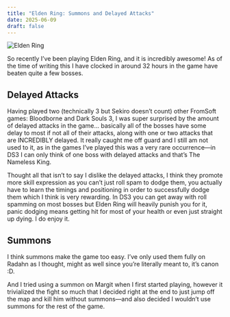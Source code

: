```yaml
---
title: "Elden Ring: Summons and Delayed Attacks"
date: 2025-06-09
draft: false
---
```

![Elden Ring](https://raw.githubusercontent.com/ranhya/ranhya.github.io/refs/heads/main/images/Elden%20Ring.JPG)

So recently I’ve been playing Elden Ring, and it is incredibly awesome! As of the time of writing this I have clocked in around 32 hours in the game have beaten quite a few bosses.

## Delayed Attacks
Having played two (technically 3 but Sekiro doesn’t count) other FromSoft games: Bloodborne and Dark Souls 3, I was super surprised by the amount of delayed attacks in the game… basically all of the bosses have some delay to most if not all of their attacks, along with one or two attacks that are INCREDIBLY delayed. It really caught me off guard and I still am not used to it, as in the games I’ve played this was a very rare occurrence—in DS3 I can only think of one boss with delayed attacks and that’s The Nameless King. 

Thought all that isn’t to say I dislike the delayed attacks, I think they promote more skill expression as you can’t just roll spam to dodge them, you actually have to learn the timings and positioning in order to successfully dodge them which I think is very rewarding. In DS3 you can get away with roll spamming on most bosses but Elden Ring will heavily punish you for it, panic dodging means getting hit for most of your health or even just straight up dying. I do enjoy it.

## Summons
I think summons make the game too easy. I’ve only used them fully on Radahn as I thought, might as well since you’re literally meant to, it’s canon :D.

And I tried using a summon on Margit when I first started playing, however it trivialized the fight so much that I decided right at the end to just jump off the map and kill him without summons—and also decided I wouldn’t use summons for the rest of the game.
